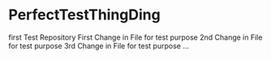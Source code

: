 # PerfectTestThingDing
first Test Repository
First Change in File for test purpose
2nd Change in File for test purpose
3rd Change in File for test purpose
...
